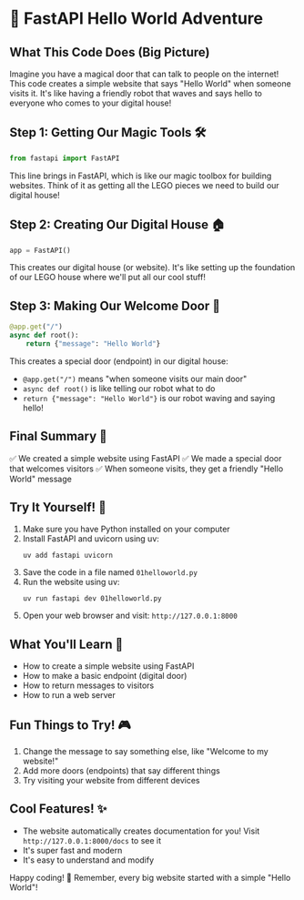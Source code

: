 # 🌟 FastAPI Hello World Adventure

## What This Code Does (Big Picture)
Imagine you have a magical door that can talk to people on the internet! This code creates a simple website that says "Hello World" when someone visits it. It's like having a friendly robot that waves and says hello to everyone who comes to your digital house!

## Step 1: Getting Our Magic Tools 🛠️
```python
from fastapi import FastAPI
```
This line brings in FastAPI, which is like our magic toolbox for building websites. Think of it as getting all the LEGO pieces we need to build our digital house!

## Step 2: Creating Our Digital House 🏠
```python
app = FastAPI()
```
This creates our digital house (or website). It's like setting up the foundation of our LEGO house where we'll put all our cool stuff!

## Step 3: Making Our Welcome Door 🚪
```python
@app.get("/")
async def root():
    return {"message": "Hello World"}
```
This creates a special door (endpoint) in our digital house:
- `@app.get("/")` means "when someone visits our main door"
- `async def root()` is like telling our robot what to do
- `return {"message": "Hello World"}` is our robot waving and saying hello!

## Final Summary 📌
✅ We created a simple website using FastAPI
✅ We made a special door that welcomes visitors
✅ When someone visits, they get a friendly "Hello World" message

## Try It Yourself! 🚀
1. Make sure you have Python installed on your computer
2. Install FastAPI and uvicorn using uv:
   ```
   uv add fastapi uvicorn
   ```
3. Save the code in a file named `01helloworld.py`
4. Run the website using uv:
   ```
   uv run fastapi dev 01helloworld.py
   ```
5. Open your web browser and visit: `http://127.0.0.1:8000`

## What You'll Learn 🧠
- How to create a simple website using FastAPI
- How to make a basic endpoint (digital door)
- How to return messages to visitors
- How to run a web server

## Fun Things to Try! 🎮
1. Change the message to say something else, like "Welcome to my website!"
2. Add more doors (endpoints) that say different things
3. Try visiting your website from different devices

## Cool Features! ✨
- The website automatically creates documentation for you! Visit `http://127.0.0.1:8000/docs` to see it
- It's super fast and modern
- It's easy to understand and modify

Happy coding! 🎉 Remember, every big website started with a simple "Hello World"! 